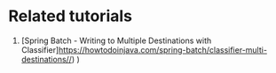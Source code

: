 # Related tutorials

1. [Spring Batch - Writing to Multiple Destinations with Classifier]https://howtodoinjava.com/spring-batch/classifier-multi-destinations//))